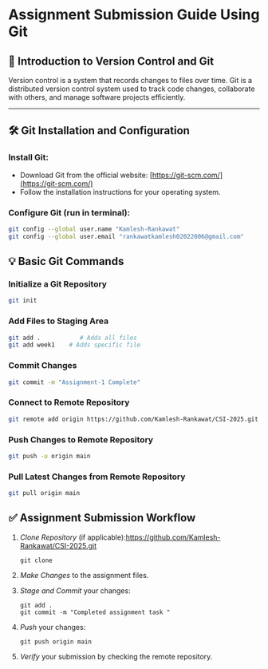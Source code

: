 # Assignment Submission Guide Using Git

## 📌 Introduction to Version Control and Git
Version control is a system that records changes to files over time. Git is a distributed version control system used to track code changes, collaborate with others, and manage software projects efficiently.

---

## 🛠 Git Installation and Configuration

### Install Git:
- Download Git from the official website: [https://git-scm.com/](https://git-scm.com/)
- Follow the installation instructions for your operating system.

### Configure Git (run in terminal):
```bash
git config --global user.name "Kamlesh-Rankawat"
git config --global user.email "rankawatkamlesh02022006@gmail.com"


```

## 💡 Basic Git Commands

### Initialize a Git Repository
```bash
git init

```
### Add Files to Staging Area
```bash
git add .           # Adds all files
git add week1    # Adds specific file
```

### Commit Changes
```bash
git commit -m "Assignment-1 Complete"
```

### Connect to Remote Repository
```bash
git remote add origin https://github.com/Kamlesh-Rankawat/CSI-2025.git
```

### Push Changes to Remote Repository
```bash
git push -u origin main
```

### Pull Latest Changes from Remote Repository
```bash
git pull origin main


```

## ✅ Assignment Submission Workflow

1. *Clone Repository* (if applicable):https://github.com/Kamlesh-Rankawat/CSI-2025.git
   
       git clone 
   

2. *Make Changes* to the assignment files.

3. *Stage and Commit* your changes:

       git add .
       git commit -m "Completed assignment task "
   

4. *Push* your changes:
  
       git push origin main
   

5. *Verify* your submission by checking the remote repository.



